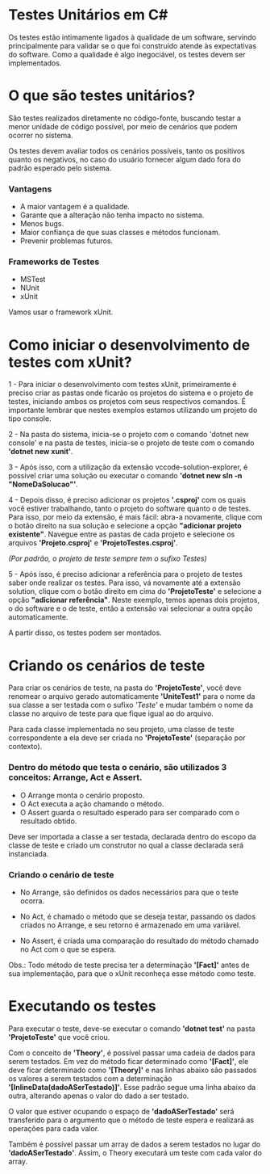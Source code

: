 


# Testes Unitários em C#

Os testes estão intimamente ligados à qualidade de um software, servindo principalmente para validar se o que foi construído atende às expectativas do software. Como a qualidade é algo inegociável, os testes devem ser implementados.

# O que são testes unitários?

São testes realizados diretamente no código-fonte, buscando testar a menor unidade de código possível, por meio de cenários que podem ocorrer no sistema.

Os testes devem avaliar todos os cenários possíveis, tanto os positivos quanto os negativos, no caso do usuário fornecer algum dado fora do padrão esperado pelo sistema.

### Vantagens

 * A maior vantagem é a qualidade.
 * Garante que a alteração não tenha impacto no sistema.
 * Menos bugs.
 * Maior confiança de que suas classes e métodos funcionam.
 * Prevenir problemas futuros.

### Frameworks de Testes

 * MSTest
 * NUnit
 * xUnit

Vamos usar o framework xUnit.

# Como iniciar o desenvolvimento de testes com xUnit?

1 - Para iniciar o desenvolvimento com testes xUnit, primeiramente é preciso criar as pastas onde ficarão os projetos do sistema e o projeto de testes, iniciando ambos os projetos com seus respectivos comandos. É importante lembrar que nestes exemplos estamos utilizando um projeto do tipo console.

2 - Na pasta do sistema, inicia-se o projeto com o comando 'dotnet new console' e na pasta de testes, inicia-se o projeto de teste com o comando **'dotnet new xunit'**.

3 - Após isso, com a utilização da extensão vccode-solution-explorer, é possível criar uma solução ou executar o comando **'dotnet new sln -n "NomeDaSolucao"'**.

4 - Depois disso, é preciso adicionar os projetos **'.csproj'** com os quais você estiver trabalhando, tanto o projeto do software quanto o de testes. Para isso, por meio da extensão, é mais fácil: abra-a novamente, clique com o botão direito na sua solução e selecione a opção **"adicionar projeto existente"**. Navegue entre as pastas de cada projeto e selecione os arquivos **'Projeto.csproj'** e **'ProjetoTestes.csproj'**.

*(Por padrão, o projeto de teste sempre tem o sufixo Testes)*

5 - Após isso, é preciso adicionar a referência para o projeto de testes saber onde realizar os testes. Para isso, vá novamente até a extensão solution, clique com o botão direito em cima do **'ProjetoTeste'** e selecione a opção **"adicionar referência"**. Neste exemplo, temos apenas dois projetos, o do software e o de teste, então a extensão vai selecionar a outra opção automaticamente.

A partir disso, os testes podem ser montados.

# Criando os cenários de teste

Para criar os cenários de teste, na pasta do **'ProjetoTeste'**, você deve renomear o arquivo gerado automaticamente **'UniteTest1'** para o nome da sua classe a ser testada com o sufixo *'Teste'* e mudar também o nome da classe no arquivo de teste para que fique igual ao do arquivo.

Para cada classe implementada no seu projeto, uma classe de teste correspondente a ela deve ser criada no **'ProjetoTeste'** (separação por contexto).

### Dentro do método que testa o cenário, são utilizados 3 conceitos: Arrange, Act e Assert.

 * O Arrange monta o cenário proposto.
 * O Act executa a ação chamando o método.
 * O Assert guarda o resultado esperado para ser comparado com o resultado obtido.

Deve ser importada a classe a ser testada, declarada dentro do escopo da classe de teste e criado um construtor no qual a classe declarada será instanciada.

### Criando o cenário de teste

 * No Arrange, são definidos os dados necessários para que o teste ocorra.

 * No Act, é chamado o método que se deseja testar, passando os dados criados no Arrange, e seu retorno é armazenado em uma variável.

 * No Assert, é criada uma comparação do resultado do método chamado no Act com o que se espera.

Obs.: Todo método de teste precisa ter a determinação **'[Fact]'** antes de sua implementação, para que o xUnit reconheça esse método como teste.

# Executando os testes

Para executar o teste, deve-se executar o comando **'dotnet test'** na pasta **'ProjetoTeste'** que você criou.

Com o conceito de **'Theory'**, é possível passar uma cadeia de dados para serem testados. Em vez do método ficar determinado como **'[Fact]'**, ele deve ficar determinado como **'[Theory]'** e nas linhas abaixo são passados os valores a serem testados com a determinação **'[InlineData(dadoASerTestado)]'**. Esse padrão segue uma linha abaixo da outra, alterando apenas o valor do dado a ser testado.

O valor que estiver ocupando o espaço de **'dadoASerTestado'** será transferido para o argumento que o método de teste espera e realizará as operações para cada valor.

Também é possível passar um array de dados a serem testados no lugar do **'dadoASerTestado'**. Assim, o Theory executará um teste com cada valor do array.
